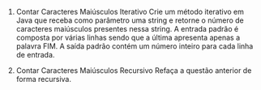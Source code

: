 1. Contar Caracteres Maiúsculos Iterativo 
Crie  um  método  iterativo  em  Java  que  receba  como  parâmetro  uma  string  e 
retorne  o  número  de  caracteres  maiúsculos  presentes  nessa  string.  A  entrada 
padrão  é  composta  por  várias  linhas  sendo  que  a  última  apresenta  apenas  a 
palavra  FIM.  A  saída  padrão  contém  um  número  inteiro  para  cada  linha  de 
entrada. 
 
2. Contar Caracteres Maiúsculos Recursivo 
Refaça a questão anterior de forma recursiva.